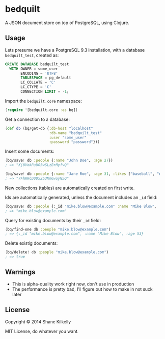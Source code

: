 # bedquilt

A JSON document store on top of PostgreSQL, using Clojure.

## Usage

Lets presume we have a PostgreSQL 9.3 installation, with a database
`bedquilt_test`, created as:
```sql
CREATE DATABASE bedquilt_test
  WITH OWNER = some_user
       ENCODING = 'UTF8'
       TABLESPACE = pg_default
       LC_COLLATE = 'C'
       LC_CTYPE = 'C'
       CONNECTION LIMIT = -1;
```


Import the `bedquilt.core` namespace:
```clojure
(require '[bedquilt.core :as bq])
```

Get a connection to a database:
```clojure
(def db (bq/get-db {:db-host "localhost"
                    :db-name "bedquilt_test"
                    :user "some_user"
                    :password "password"}))
```

Insert some documents:
```clojure
(bq/save! db :people {:name "John Doe", :age 27})
; => "Xj0VokRuU05wSLzBrMyfvQ"

(bq/save! db :people {:name "Jane Roe", :age 31, :likes ["baseball", "music"]})
; => "7FhRRcD0D5253Mm6woyN5Q"
```
New collections (tables) are automatically created on first write.

Ids are automatically generated, unless the document includes an `_id` field:
```clojure
(bq/save! db :people {:_id "mike.blow@example.com" :name "Mike Blow", :age 53})
; => "mike.blow@example.com"
```

Query for existing documents by their `_id` field:
```clojure
(bq/find-one db :people "mike.blow@example.com")
; => {:_id "mike.blow@example.com", :name "Mike Blow", :age 53}
```


Delete existig documents:
```clojure
(bq/delete! db :people "mike.blow@example.com")
; => true
```

## Warnings
- This is alpha-quality work right now, don't use in production
- The performance is pretty bad, I'll figure out how to make in not suck later


## License

Copyright © 2014 Shane Kilkelly

MIT License, do whatever you want.